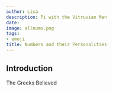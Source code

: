 ```yaml
---
author: Lisa
description: Pi with the Vitruvian Man
date: 
image: allnums.png 
tags:
- emoji
title: Numbers and their Personalities
---
```


## Introduction

The Greeks Believed

## 